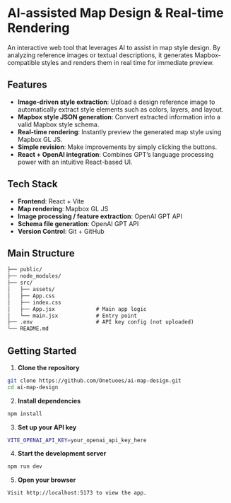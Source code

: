 # AI-assisted Map Design & Real-time Rendering

An interactive web tool that leverages AI to assist in map style design. By analyzing reference images or textual descriptions, it generates Mapbox-compatible styles and renders them in real time for immediate preview.

## Features

- **Image-driven style extraction**: Upload a design reference image to automatically extract style elements such as colors, layers, and layout.
- **Mapbox style JSON generation**: Convert extracted information into a valid Mapbox style schema.
- **Real-time rendering**: Instantly preview the generated map style using Mapbox GL JS.
- **Simple revision**: Make improvements by simply clicking the buttons.
- **React + OpenAI integration**: Combines GPT’s language processing power with an intuitive React-based UI.

## Tech Stack

- **Frontend**: React + Vite
- **Map rendering**: Mapbox GL JS
- **Image processing / feature extraction**: OpenAI GPT API
- **Schema file generation**: OpenAI GPT API
- **Version Control**: Git + GitHub

## Main Structure 

```markdown
├── public/  
├── node_modules/  
├── src/  
│   ├── assets/  
│   ├── App.css  
│   ├── index.css  
│   ├── App.jsx             # Main app logic  
│   └── main.jsx            # Entry point  
├── .env                    # API key config (not uploaded)  
└── README.md
```
## Getting Started

1. **Clone the repository**

```bash
git clone https://github.com/Onetuoes/ai-map-design.git
cd ai-map-design
```

2. **Install dependencies**

```bash
npm install
```

3. **Set up your API key**
```bash
VITE_OPENAI_API_KEY=your_openai_api_key_here
```

4. **Start the development server**
```bash
npm run dev
```

5. **Open your browser**
```bash
Visit http://localhost:5173 to view the app.
```
